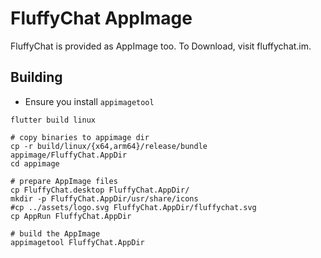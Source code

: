 # FluffyChat AppImage

FluffyChat is provided as AppImage too. To Download, visit fluffychat.im.

## Building

- Ensure you install `appimagetool`

```shell
flutter build linux

# copy binaries to appimage dir
cp -r build/linux/{x64,arm64}/release/bundle appimage/FluffyChat.AppDir
cd appimage

# prepare AppImage files
cp FluffyChat.desktop FluffyChat.AppDir/
mkdir -p FluffyChat.AppDir/usr/share/icons
#cp ../assets/logo.svg FluffyChat.AppDir/fluffychat.svg
cp AppRun FluffyChat.AppDir

# build the AppImage
appimagetool FluffyChat.AppDir
```
